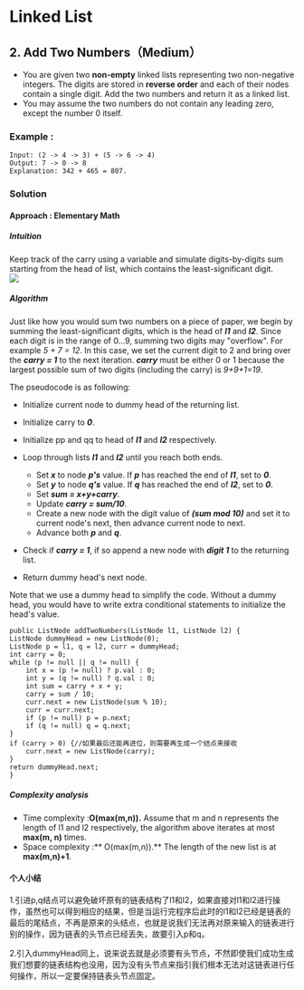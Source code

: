 # Linked List #
## 2. Add Two Numbers（Medium） ##
- You are given two **non-empty** linked lists representing two non-negative integers. The digits are stored in **reverse order** and each of their nodes contain a single digit. Add the two numbers and return it as a linked list.
- You may assume the two numbers do not contain any leading zero, except the number 0 itself.
### Example : ###
	Input: (2 -> 4 -> 3) + (5 -> 6 -> 4)
	Output: 7 -> 0 -> 8
	Explanation: 342 + 465 = 807.
### Solution ###
#### Approach : Elementary Math ####
##### Intuition #####
Keep track of the carry using a variable and simulate digits-by-digits sum starting from the head of list, which contains the least-significant digit.  
![](https://leetcode.com/problems/add-two-numbers/Figures/2_add_two_numbers.svg)
##### Algorithm #####

Just like how you would sum two numbers on a piece of paper, we begin by summing the least-significant digits, which is the head of ***l1*** and ***l2***. Since each digit is in the range of 0…9, summing two digits may "overflow". For example *5 + 7 = 12*. In this case, we set the current digit to 2 and bring over the ***carry = 1*** to the next iteration. ***carry*** must be either 0 or 1 because the largest possible sum of two digits (including the carry) is *9+9+1=19*.  

The pseudocode is as following:   

- Initialize current node to dummy head of the returning list.  
- Initialize carry to ***0***.  
- Initialize pp and qq to head of ***l1*** and ***l2*** respectively.  
- Loop through lists ***l1*** and ***l2*** until you reach both ends.  
  * Set ***x*** to node ***p's*** value. If ***p*** has reached the end of ***l1***, set to ***0***.
  * Set ***y*** to node ***q's*** value. If ***q*** has reached the end of ***l2***, set to ***0***.
  * Set ***sum = x+y+carry***.
  * Update ***carry = sum/10***.
  * Create a new node with the digit value of ***(sum mod 10)*** and set it to current node's next, then advance current node to next.
  * Advance both ***p*** and ***q***.
	
- Check if ***carry = 1***, if so append a new node with ***digit 1*** to the returning list.  
- Return dummy head's next node.  

Note that we use a dummy head to simplify the code. Without a dummy head, you would have to write extra conditional statements to initialize the head's value.  

    public ListNode addTwoNumbers(ListNode l1, ListNode l2) {
    ListNode dummyHead = new ListNode(0);
    ListNode p = l1, q = l2, curr = dummyHead;
    int carry = 0;
    while (p != null || q != null) {
        int x = (p != null) ? p.val : 0;
        int y = (q != null) ? q.val : 0;
        int sum = carry + x + y;
        carry = sum / 10;
        curr.next = new ListNode(sum % 10);
        curr = curr.next;
        if (p != null) p = p.next;
        if (q != null) q = q.next;
    }
    if (carry > 0) {//如果最后还能再进位，则需要再生成一个结点来接收
        curr.next = new ListNode(carry);
    }
    return dummyHead.next;
    }

##### Complexity analysis #####
- Time  complexity :**O(max(m,n)).** Assume that m and n represents the length of l1 and l2 respectively, the algorithm above iterates at most **max(m, n)** times.
- Space complexity :** O(max(m,n)).** The length of the new list is at **max(m,n)+1**.

#### 个人小结 ####
1.引进p,q结点可以避免破坏原有的链表结构了l1和l2，如果直接对l1和l2进行操作，虽然也可以得到相应的结果，但是当运行完程序后此时的l1和l2已经是链表的最后的尾结点，不再是原来的头结点，也就是说我们无法再对原来输入的链表进行别的操作，因为链表的头节点已经丢失，故要引入p和q。

2.引入dummyHead同上，说来说去就是必须要有头节点，不然即使我们成功生成我们想要的链表结构也没用，因为没有头节点来指引我们根本无法对这链表进行任何操作，所以一定要保持链表头节点固定。

